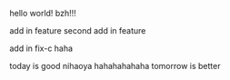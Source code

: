 hello world!
bzh!!!

add in feature
second add in feature

add in fix-c
haha

today is good
nihaoya hahahahahaha
tomorrow is better
